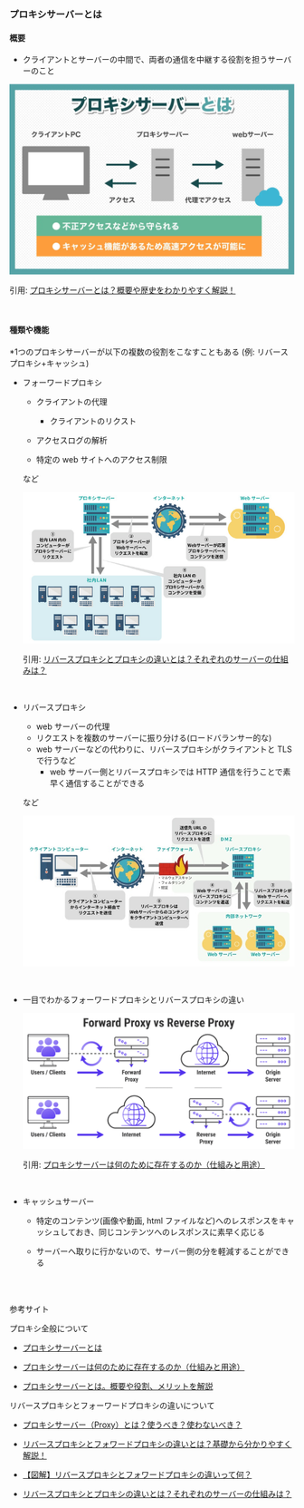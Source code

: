 ### プロキシサーバーとは

#### 概要

- クライアントとサーバーの中間で、両者の通信を中継する役割を担うサーバーのこと

<img src="./img/Proxy_1.jpg" />

引用: [プロキシサーバーとは？概要や歴史をわかりやすく解説！](https://www.freshvoice.net/knowledge/word/6365/)

<br>

#### 種類や機能

*1つのプロキシサーバーが以下の複数の役割をこなすこともある (例: リバースプロキシ+キャッシュ)

- フォーワードプロキシ

    - クライアントの代理

        - クライアントのリクスト

    - アクセスログの解析

    - 特定の web サイトへのアクセス制限

    など

    <img src="./img/Forward-Proxy_1.jpg" />

    引用: [リバースプロキシとプロキシの違いとは？それぞれのサーバーの仕組みは？](https://eset-info.canon-its.jp/malware_info/special/detail/201021.html)

<br>

- リバースプロキシ
    - web サーバーの代理
    - リクエストを複数のサーバーに振り分ける(ロードバランサー的な)
    - web サーバーなどの代わりに、リバースプロキシがクライアントと TLS で行うなど
        - web サーバー側とリバースプロキシでは HTTP 通信を行うことで素早く通信することができる

     など

     <img src="./img/Reverse-Proxy_1.jpg" />

<br>

- 一目でわかるフォーワードプロキシとリバースプロキシの違い

    <img src="./img/Forward-Reverse-Difference_1.png" />

    引用: [プロキシサーバーは何のために存在するのか（仕組みと用途）](https://kinsta.com/jp/knowledgebase/what-is-a-proxy/)

<br>

- キャッシュサーバー

    - 特定のコンテンツ(画像や動画, html ファイルなど)へのレスポンスをキャッシュしておき、同じコンテンツへのレスポンスに素早く応じる

    - サーバーへ取りに行かないので、サーバー側の分を軽減することができる

<br>
<br>

参考サイト

プロキシ全般について

- [プロキシサーバーとは](https://www.ntt.com/bizon/glossary/j-h/proxy-server.html)

- [プロキシサーバーは何のために存在するのか（仕組みと用途）](https://kinsta.com/jp/knowledgebase/what-is-a-proxy/)

- [プロキシサーバーとは。概要や役割、メリットを解説](https://www.winserver.ne.jp/column/about_proxy-server/)

リバースプロキシとフォーワードプロキシの違いについて

- [プロキシサーバー（Proxy）とは？使うべき？使わないべき？](https://nordvpn.com/ja/blog/what-is-a-proxy-server/)

- [リバースプロキシとフォワードプロキシの違いとは？基礎から分かりやすく解説！](https://jitera.com/ja/insights/39365)

- [【図解】リバースプロキシとフォワードプロキシの違いって何？](https://laplace-daemon.com/reverse-forward-proxy/)

- [リバースプロキシとプロキシの違いとは？それぞれのサーバーの仕組みは？](https://eset-info.canon-its.jp/malware_info/special/detail/201021.html)


